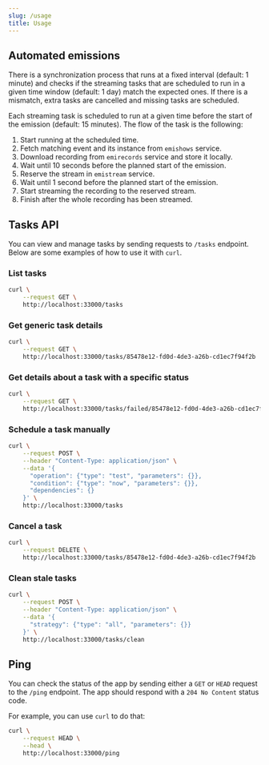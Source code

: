 ```yaml
---
slug: /usage
title: Usage
---
```


## Automated emissions

There is a synchronization process
that runs at a fixed interval (default: 1 minute)
and checks if the streaming tasks
that are scheduled to run in a given time window (default: 1 day)
match the expected ones.
If there is a mismatch,
extra tasks are cancelled
and missing tasks are scheduled.

Each streaming task is scheduled to run
at a given time before the start of the emission (default: 15 minutes).
The flow of the task is the following:

1. Start running at the scheduled time.
2. Fetch matching event and its instance from `emishows` service.
3. Download recording from `emirecords` service and store it locally.
4. Wait until 10 seconds before the planned start of the emission.
5. Reserve the stream in `emistream` service.
6. Wait until 1 second before the planned start of the emission.
7. Start streaming the recording to the reserved stream.
8. Finish after the whole recording has been streamed.

## Tasks API

You can view and manage tasks by sending requests to `/tasks` endpoint.
Below are some examples of how to use it with `curl`.

### List tasks

```sh
curl \
    --request GET \
    http://localhost:33000/tasks
```

### Get generic task details

```sh
curl \
    --request GET \
    http://localhost:33000/tasks/85478e12-fd0d-4de3-a26b-cd1ec7f94f2b
```

### Get details about a task with a specific status

```sh
curl \
    --request GET \
    http://localhost:33000/tasks/failed/85478e12-fd0d-4de3-a26b-cd1ec7f94f2b
```

### Schedule a task manually

```sh
curl \
    --request POST \
    --header "Content-Type: application/json" \
    --data '{
      "operation": {"type": "test", "parameters": {}},
      "condition": {"type": "now", "parameters": {}},
      "dependencies": {}
    }' \
    http://localhost:33000/tasks
```

### Cancel a task

```sh
curl \
    --request DELETE \
    http://localhost:33000/tasks/85478e12-fd0d-4de3-a26b-cd1ec7f94f2b
```

### Clean stale tasks

```sh
curl \
    --request POST \
    --header "Content-Type: application/json" \
    --data '{
      "strategy": {"type": "all", "parameters": {}}
    }' \
    http://localhost:33000/tasks/clean
```

## Ping

You can check the status of the app by sending
either a `GET` or `HEAD` request to the `/ping` endpoint.
The app should respond with a `204 No Content` status code.

For example, you can use `curl` to do that:

```sh
curl \
    --request HEAD \
    --head \
    http://localhost:33000/ping
```
